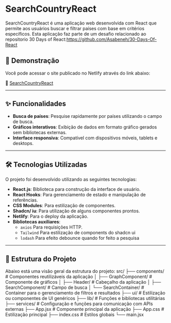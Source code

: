 # SearchCountryReact

SearchCountryReact é uma aplicação web desenvolvida com React que permite aos usuários buscar e filtrar países com base em critérios específicos. Esta aplicação faz parte de um desafio relacionado ao repositorio 30 Days of React:https://github.com/Asabeneh/30-Days-Of-React

## 🚀 Demonstração

Você pode acessar o site publicado no Netlify através do link abaixo:

🔗 [SearchCountryReact](https://searchcountryreact.netlify.app)

---

## ✨ Funcionalidades

- **Busca de países**: Pesquise rapidamente por países utilizando o campo de busca.
- **Gráficos interativos**: Exibição de dados em formato gráfico gerados sem bibliotecas externas.
- **Interface responsiva**: Compatível com dispositivos móveis, tablets e desktops.

---

## 🛠️ Tecnologias Utilizadas

O projeto foi desenvolvido utilizando as seguintes tecnologias:

- **React.js**: Biblioteca para construção da interface de usuário.
- **React Hooks**: Para gerenciamento de estado e manipulação de referências.
- **CSS Modules**: Para estilização de componentes.
- **Shadcn/ iu**: Para utilização de alguns componentes prontos.
- **Netlify**: Para o deploy da aplicação.
- **Bibliotecas auxiliares**:
  - `axios` Para requisições HTTP.
  - `Tailwind` Para estilização de components do shadcn ui
  - `lodash` Para efeito debounce quando for feito a pesquisa

---

## 📂 Estrutura do Projeto

Abaixo está uma visão geral da estrutura do projeto:
src/ ├── components/ # Componentes reutilizáveis da aplicação │ ├── GraphComponent/ # Componente de gráficos │ ├── Header/ # Cabeçalho da aplicação │ ├── SearchComponent/ # Campo de busca │ └── SearchContainer/ # Container para o gerenciamento de filtros e resultados ├── ui/ # Estilização ou componentes de UI genéricos ├── lib/ # Funções e bibliotecas utilitárias ├── services/ # Configuração e funções para comunicação com APIs externas ├── App.jsx # Componente principal da aplicação ├── App.css # Estilização principal ├── index.css # Estilos globais └── main.jsx

